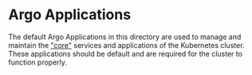 # Argo Applications

The default Argo Applications in this directory are used to manage and maintain the ["core"](../core) services and applications of the Kubernetes cluster. These applications should be  default and are required for the cluster to function properly.
